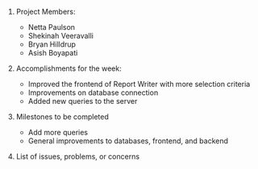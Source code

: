 1. Project Members:
    - Netta Paulson
    - Shekinah Veeravalli
    - Bryan Hilldrup
    - Asish Boyapati

2. Accomplishments for the week:
    - Improved the frontend of Report Writer with more selection criteria
    - Improvements on database connection 
    - Added new queries to the server

3. Milestones to be completed
    - Add more queries
    - General improvements to databases, frontend, and backend

4. List of issues, problems, or concerns
